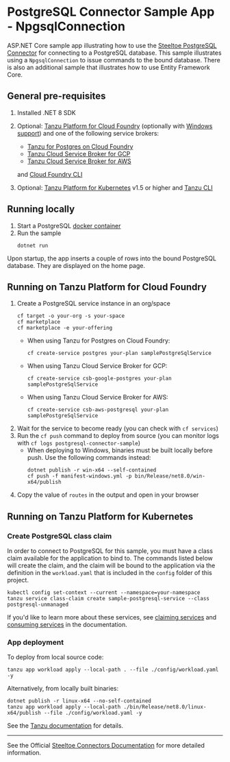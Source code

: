 # PostgreSQL Connector Sample App - NpgsqlConnection

ASP.NET Core sample app illustrating how to use the [Steeltoe PostgreSQL Connector](https://docs.steeltoe.io/api/v4/connectors/postgresql.html)
for connecting to a PostgreSQL database.
This sample illustrates using a `NpgsqlConnection` to issue commands to the bound database.
There is also an additional sample that illustrates how to use Entity Framework Core.

## General pre-requisites

1. Installed .NET 8 SDK
1. Optional: [Tanzu Platform for Cloud Foundry](https://techdocs.broadcom.com/us/en/vmware-tanzu/platform/tanzu-platform-for-cloud-foundry/10-0/tpcf/concepts-overview.html)
   (optionally with [Windows support](https://techdocs.broadcom.com/us/en/vmware-tanzu/platform/tanzu-platform-for-cloud-foundry/10-0/tpcf/toc-tasw-install-index.html))
   and one of the following service brokers:

   - [Tanzu for Postgres on Cloud Foundry](https://techdocs.broadcom.com/us/en/vmware-tanzu/data-solutions/tanzu-for-postgres-on-cloud-foundry/10-1/postgres/index.html)
   - [Tanzu Cloud Service Broker for GCP](https://techdocs.broadcom.com/us/en/vmware-tanzu/platform-services/tanzu-cloud-service-broker-for-gcp/1-9/csb-gcp/reference-gcp-postgresql.html)
   - [Tanzu Cloud Service Broker for AWS](https://techdocs.broadcom.com/us/en/vmware-tanzu/platform-services/tanzu-cloud-service-broker-for-aws/1-14/csb-aws/reference-aws-postgres.html)

   and [Cloud Foundry CLI](https://github.com/cloudfoundry/cli)
1. Optional: [Tanzu Platform for Kubernetes](https://techdocs.broadcom.com/us/en/vmware-tanzu/standalone-components/tanzu-application-platform/1-12/tap/overview.html) v1.5 or higher
   and [Tanzu CLI](https://techdocs.broadcom.com/us/en/vmware-tanzu/standalone-components/tanzu-application-platform/1-12/tap/install-tanzu-cli.html)

## Running locally

1. Start a PostgreSQL [docker container](https://github.com/SteeltoeOSS/Samples/blob/4.x/CommonTasks.md)
1. Run the sample
   ```shell
   dotnet run
   ```

Upon startup, the app inserts a couple of rows into the bound PostgreSQL database. They are displayed on the home page.

## Running on Tanzu Platform for Cloud Foundry

1. Create a PostgreSQL service instance in an org/space
   ```shell
   cf target -o your-org -s your-space
   cf marketplace
   cf marketplace -e your-offering
   ```
   - When using Tanzu for Postgres on Cloud Foundry:
     ```shell
     cf create-service postgres your-plan samplePostgreSqlService
     ```
   - When using Tanzu Cloud Service Broker for GCP:
     ```shell
     cf create-service csb-google-postgres your-plan samplePostgreSqlService
     ```
   - When using Tanzu Cloud Service Broker for AWS:
     ```shell
     cf create-service csb-aws-postgresql your-plan samplePostgreSqlService
     ```
1. Wait for the service to become ready (you can check with `cf services`)
1. Run the `cf push` command to deploy from source (you can monitor logs with `cf logs postgresql-connector-sample`)
   - When deploying to Windows, binaries must be built locally before push. Use the following commands instead:
     ```shell
     dotnet publish -r win-x64 --self-contained
     cf push -f manifest-windows.yml -p bin/Release/net8.0/win-x64/publish
     ```
1. Copy the value of `routes` in the output and open in your browser

## Running on Tanzu Platform for Kubernetes

### Create PostgreSQL class claim

In order to connect to PostgreSQL for this sample, you must have a class claim available for the application to bind to.
The commands listed below will create the claim, and the claim will be bound to the application via the definition
in the `workload.yaml` that is included in the `config` folder of this project.

```shell
kubectl config set-context --current --namespace=your-namespace
tanzu service class-claim create sample-postgresql-service --class postgresql-unmanaged
```

If you'd like to learn more about these services, see [claiming services](https://techdocs.broadcom.com/us/en/vmware-tanzu/standalone-components/tanzu-application-platform/1-12/tap/getting-started-claim-services.html)
and [consuming services](https://techdocs.broadcom.com/us/en/vmware-tanzu/standalone-components/tanzu-application-platform/1-12/tap/getting-started-consume-services.html) in the documentation.

### App deployment

To deploy from local source code:
```shell
tanzu app workload apply --local-path . --file ./config/workload.yaml -y
```

Alternatively, from locally built binaries:
```shell
dotnet publish -r linux-x64 --no-self-contained
tanzu app workload apply --local-path ./bin/Release/net8.0/linux-x64/publish --file ./config/workload.yaml -y
```

See the [Tanzu documentation](https://techdocs.broadcom.com/us/en/vmware-tanzu/standalone-components/tanzu-application-platform/1-12/tap/getting-started-deploy-first-app.html) for details.

---

See the Official [Steeltoe Connectors Documentation](https://docs.steeltoe.io/api/v4/connectors/) for more detailed information.

